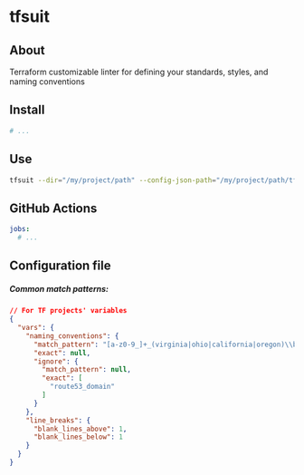 # tfsuit

## About
Terraform customizable linter for defining your standards, styles, and naming conventions

## Install
```sh
# ...
```

## Use
```sh
tfsuit --dir="/my/project/path" --config-json-path="/my/project/path/tfsuit.json"
```

## GitHub Actions
```yml
jobs:
  # ...
```

## Configuration file
##### Common match patterns:
```json
// For TF projects' variables
{
  "vars": {
    "naming_conventions": {
      "match_pattern": "[a-z0-9_]+_(virginia|ohio|california|oregon)\\b",
      "exact": null,
      "ignore": {
        "match_pattern": null,
        "exact": [
          "route53_domain"
        ]
      }
    },
    "line_breaks": {
      "blank_lines_above": 1,
      "blank_lines_below": 1
    }
  }
}
```
